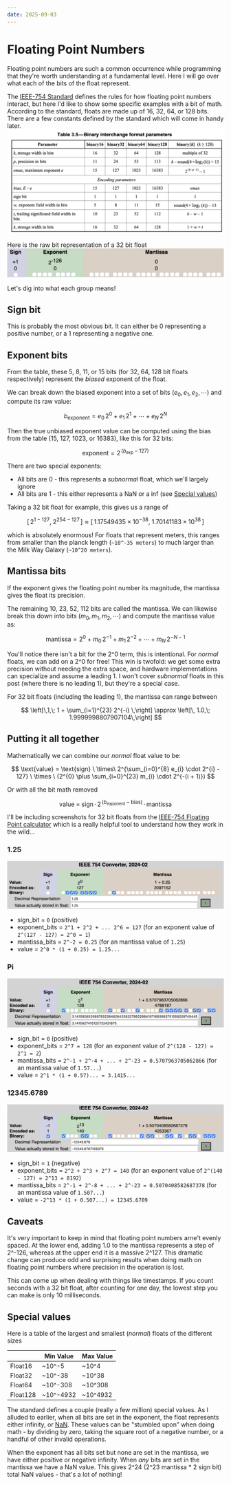 ```yaml
---
date: 2025-09-03
---
```


# Floating Point Numbers

Floating point numbers are such a common occurrence while programming that they're worth understanding at a fundamental level. Here I will go over what each of the bits of the float represent.

The [IEEE-754 Standard](https://www-users.cse.umn.edu/~vinals/tspot_files/phys4041/2020/IEEE%20Standard%20754-2019.pdf) defines the rules for how floating point numbers interact, but here I'd like to show some specific examples with a bit of math.
According to the standard, floats are made up of 16, 32, 64, or 128 bits.
There are a few constants defined by the standard which will come in handy later.
![table](table.png)

Here is the raw bit representation of a 32 bit float
![Overview](overview.png)

Let's dig into what each group means!

## Sign bit

This is probably the most obvious bit. It can either be 0 representing a positive number, or a 1 representing a negative one.

## Exponent bits

From the table, these 5, 8, 11, or 15 bits (for 32, 64, 128 bit floats respectively) represent the _biased_ exponent of the float.

We can break down the biased exponent into a set of bits ($e_0, e_1, e_2, \cdots$) and compute its raw value:

$$
b_{\text{exponent}} = e_0\,2^{0} + e_1\,2^{1} + \cdots + e_N\,2^{N}
$$


Then the true unbiased exponent value can be computed using the bias from the table (15, 127, 1023, or 16383), like this for 32 bits:

$$
\text{exponent} = 2^{\, (b_{\text{exp}} - 127)}
$$

There are two special exponents:

 * All bits are 0 - this represents a _subnormal_ float, which we'll largely ignore
 * All bits are 1 - this either represents a NaN or a inf (see [Special values](#special-values))

Taking a 32 bit float for example, this gives us a range of 

$$
\left[\, 2^{1-127},\; 2^{254-127} \,\right]
\approx \left[\, 1.17549435\times 10^{-38},\; 1.70141183\times 10^{38} \,\right]
$$

which is absolutely enormous! For floats that represent meters, this ranges from smaller than the planck length (`~10^-35 meters`) to much larger than the Milk Way Galaxy (`~10^20 meters`).

## Mantissa bits

If the exponent gives the floating point number its magnitude, the mantissa gives the float its precision. 

The remaining 10, 23, 52, 112 bits are called the mantissa. We can likewise break this down into bits ($m_0, m_1, m_2, \cdots$) and compute the mantissa value as:

$$
\text{mantissa} = 2^{0} + m_0\,2^{-1} + m_1\,2^{-2} + \cdots + m_N\,2^{-N-1}
$$

You'll notice there isn't a bit for the 2^0 term, this is intentional. For _normal_ floats, we can add on a 2^0 for free!
This win is twofold: we get some extra precision without needing the extra space, and hardware implementations can specialize and assume a leading 1.
I won't cover _subnormal_ floats in this post (where there is no leading 1), but they're a special case.


For 32 bit floats (including the leading 1), the mantissa can range between

$$
\left[\,1,\; 1 + \sum_{i=1}^{23} 2^{-i} \,\right]
\approx \left[\, 1.0,\; 1.9999998807907104\,\right]
$$


## Putting it all together
Mathematically we can combine our _normal_ float value to be:

$$
\text{value} = \text{sign} \ \times\  2^{\sum_{i=0}^{8} e_{i} \cdot 2^{i} - 127} \ \times \ (2^{0} \plus \sum_{i=0}^{23} m_{i} \cdot 2^{-(i + 1)})
$$

Or with all the bit math removed

$$
\text{value} \;=\; \text{sign}\,\cdot\, 2^{\, (b_{\text{exponent}}-\text{bias})}\,\cdot\, \mathrm{mantissa}
$$

I'll be including screenshots for 32 bit floats from the [IEEE-754 Floating Point calculator](https://www.h-schmidt.net/FloatConverter/IEEE754.html) which is a really helpful tool to understand how they work in the wild...

### 1.25
![1.255](normal.png)

 * sign_bit = `0` (positive)
 * exponent_bits = `2^1 + 2^2 + ... 2^6 = 127` (for an exponent value of `2^(127 - 127) = 2^0 = 1`)
 * mantissa_bits = `2^-2 = 0.25` (for an mantissa value of `1.25`)
 * value = `2^0 * (1 + 0.25) = 1.25...`

### Pi
![Pi](pi.png)

 * sign_bit = `0` (positive)
 * exponent_bits = `2^7 = 128` (for an exponent value of `2^(128 - 127) = 2^1 = 2`)
 * mantissa_bits = `2^-1 + 2^-4 + ... + 2^-23 = 0.5707963705062866` (for an mantissa value of `1.57...`)
 * value = `2^1 * (1 + 0.57)... = 3.1415...`

### 12345.6789
![12345.6789](big.png)

 * sign_bit = `1` (negative)
 * exponent_bits = `2^2 + 2^3 + 2^7 = 140` (for an exponent value of `2^(140 - 127) = 2^13 = 8192`)
 * mantissa_bits = `2^-1 + 2^-8 + ... + 2^-23 = 0.5070408582687378` (for an mantissa value of `1.507...`)
 * value = `-2^13 * (1 + 0.507...) = 12345.6789`


## Caveats

It's very important to keep in mind that floating point numbers arne't evenly spaced.
At the lower end, adding 1.0 to the mantissa represents a step of 2^-126, whereas at the upper end it is a massive 2^127.
This dramatic change can produce odd and surprising results when doing math on floating point numbers where precision in the operation is lost.

This can come up when dealing with things like timestamps. If you count seconds with a 32 bit float, after counting for one day, the lowest step you can make is only 10 milliseconds.

## Special values

Here is a table of the largest and smallest (_normal_) floats of the different sizes

|          | Min Value | Max Value |
| ---------| -------   | --------  |
| Float16  | ~10^-5    |  ~10^4    |
| Float32  | ~10^-38   |  ~10^38   |
| Float64  | ~10^-308  |  ~10^308  |
| Float128 | ~10^-4932 |  ~10^4932 |


The standard defines a couple (really a few million) special values. As I alluded to earlier, when all bits are set in the exponent, the float represents either infinity, or [NaN](https://en.wikipedia.org/wiki/NaN).
These values can be "stumbled upon" when doing math - by dividing by zero, taking the square root of a negative number, or a handful of other invalid operations.

When the exponent has all bits set but none are set in the mantissa, we have either positive or negative infinity. When _any_ bits are set in the mantissa we have a NaN value. This gives 2^24 (2^23 mantissa * 2 sign bit) total NaN values - that's a lot of nothing!
